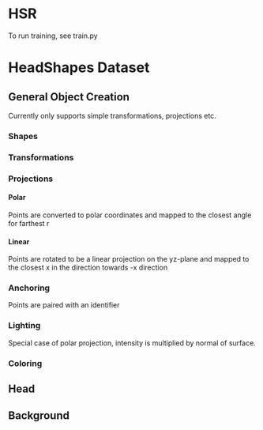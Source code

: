 # HSR
To run training, see train.py


# HeadShapes Dataset

## General Object Creation
Currently only supports simple transformations, projections etc.

### Shapes

### Transformations

### Projections

#### Polar
Points are converted to polar coordinates and mapped to the closest angle for farthest r

#### Linear
Points are rotated to be a linear projection on the yz-plane and mapped to the closest x in the direction towards -x direction 

### Anchoring
Points are paired with an identifier 

### Lighting
Special case of polar projection, intensity is multiplied by normal of surface.

### Coloring

## Head

## Background